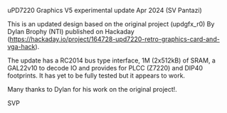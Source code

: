 uPD7220 Graphics V5
experimental update Apr 2024 (SV Pantazi)

This is an updated design based on the original project (updgfx_r0) By Dylan Brophy (NTI) published on Hackaday (https://hackaday.io/project/164728-upd7220-retro-graphics-card-and-vga-hack).

The update has a RC2014 bus type interface, 1M (2x512kB) of SRAM, a GAL22v10 to decode IO and provides for PLCC (Z7220) and DIP40 footprints.
It has yet to be fully tested but it appears to work.

Many thanks to Dylan for his work on the original project!. 

SVP
